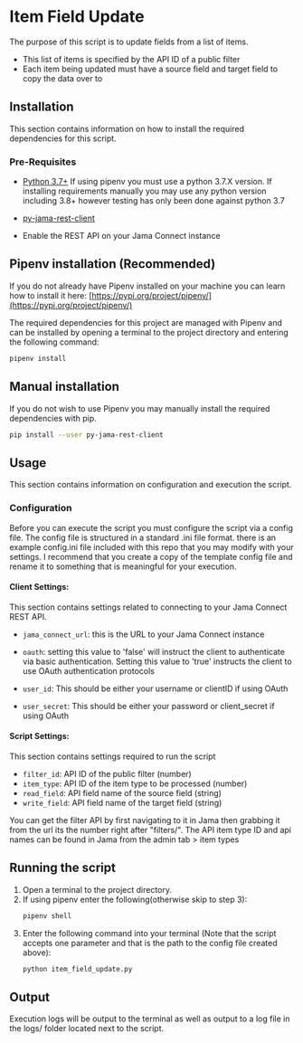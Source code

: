 # Item Field Update
The purpose of this script is to update fields from a list of items.

- This list of items is specified by the API ID of a public filter
- Each item being updated must have a source field and target field to copy the data over to

## Installation
This section contains information on how to install the required dependencies for this script.

### Pre-Requisites
* [Python 3.7+](https://www.python.org/downloads/release/python-377/) If using pipenv you must use a python 3.7.X 
version.  If installing requirements manually you may use any python version including 3.8+ however testing has only
been done against python 3.7

* [py-jama-rest-client](https://pypi.org/project/py-jama-rest-client/)

* Enable the REST API on your Jama Connect instance

## Pipenv installation (Recommended)
If you do not already have Pipenv installed on your machine you can learn how to install it here: 
[https://pypi.org/project/pipenv/](https://pypi.org/project/pipenv/)

The required dependencies for this project are managed with Pipenv and can be installed by opening a terminal
to the project directory and entering the following command:
```bash
pipenv install
```

## Manual installation
If you do not wish to use Pipenv you may manually install the required dependencies with pip.
```bash
pip install --user py-jama-rest-client
```

## Usage
This section contains information on configuration and execution the script.

### Configuration
Before you can execute the script you must configure the script via a config file.  The config file is
structured in a standard .ini file format. there is an example config.ini file included with this repo that you
may modify with your settings.  I recommend that you create a copy of the template config file and rename it to
something that is meaningful for your execution.

#### Client Settings:
This section contains settings related to connecting to your Jama Connect REST API.

* `jama_connect_url`: this is the URL to your Jama Connect instance

* `oauth`: setting this value to 'false' will instruct the client to authenticate via basic authentication.  Setting this 
value to 'true' instructs the client to use OAuth authentication protocols

* `user_id`: This should be either your username or clientID if using OAuth

* `user_secret`: This should be either your password or client_secret if using OAuth

#### Script Settings:
This section contains settings required to run the script
* `filter_id`: API ID of the public filter (number)
* `item_type`: API ID of the item type to be processed (number)
* `read_field`: API field name of the source field (string)
* `write_field`: API field name of the target field (string)


You can get the filter API by first navigating to it in Jama then grabbing it from the url its the number 
right after "filters/". The API item type ID and api names can be found in Jama from the admin tab > item types


## Running the script

1) Open a terminal to the project directory.
2) If using pipenv enter the following(otherwise skip to step 3):
   ```bash
   pipenv shell 
   ``` 
3) Enter the following command into your terminal (Note that the script accepts one parameter and that is the path to
the config file created above):  
   ```bash 
   python item_field_update.py
   ```

## Output
Execution logs will be output to the terminal as well as output to a log file in the logs/ folder located next to the 
script.